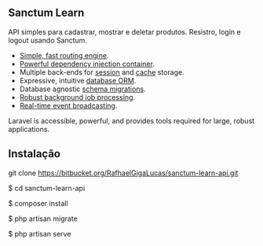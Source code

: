 
## Sanctum Learn

API simples para cadastrar, mostrar e deletar produtos. 
Resistro, login e logout usando Sanctum.

- [Simple, fast routing engine](https://laravel.com/docs/routing).
- [Powerful dependency injection container](https://laravel.com/docs/container).
- Multiple back-ends for [session](https://laravel.com/docs/session) and [cache](https://laravel.com/docs/cache) storage.
- Expressive, intuitive [database ORM](https://laravel.com/docs/eloquent).
- Database agnostic [schema migrations](https://laravel.com/docs/migrations).
- [Robust background job processing](https://laravel.com/docs/queues).
- [Real-time event broadcasting](https://laravel.com/docs/broadcasting).

Laravel is accessible, powerful, and provides tools required for large, robust applications.

## Instalação

git clone https://bitbucket.org/RafhaelGigaLucas/sanctum-learn-api.git

$ cd sanctum-learn-api

$ composer install

$ php artisan migrate

$ php artisan serve
